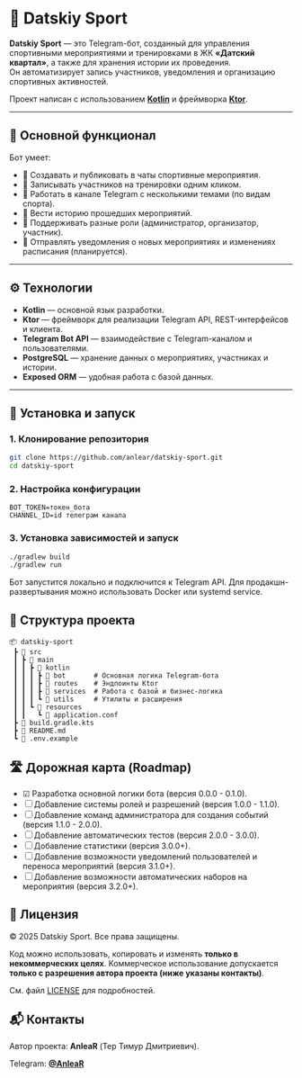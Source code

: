 # 🏐 Datskiy Sport

**Datskiy Sport** — это Telegram-бот, созданный для управления спортивными мероприятиями и тренировками в ЖК **«Датский
квартал»**, а также для хранения истории их проведения.  
Он автоматизирует запись участников, уведомления и организацию спортивных активностей.

Проект написан с использованием **[Kotlin](https://kotlinlang.org)** и фреймворка **[Ktor](https://ktor.io)**.

---

## 🧩 Основной функционал

Бот умеет:

- 📅 Создавать и публиковать в чаты спортивные мероприятия.
- 📝 Записывать участников на тренировки одним кликом.
- 💬 Работать в канале Telegram с несколькими темами (по видам спорта).
- 🧾 Вести историю прошедших мероприятий.
- 👥 Поддерживать разные роли (администратор, организатор, участник).
- 🔔 Отправлять уведомления о новых мероприятиях и изменениях расписания (планируется).

---

## ⚙️ Технологии

- **Kotlin** — основной язык разработки.
- **Ktor** — фреймворк для реализации Telegram API, REST-интерфейсов и клиента.
- **Telegram Bot API** — взаимодействие с Telegram-каналом и пользователями.
- **PostgreSQL** — хранение данных о мероприятиях, участниках и истории.
- **Exposed ORM** — удобная работа с базой данных.

---

## 🚀 Установка и запуск

### 1. Клонирование репозитория

```bash
git clone https://github.com/anlear/datskiy-sport.git
cd datskiy-sport
```

### 2. Настройка конфигурации

```env
BOT_TOKEN=токен_бота
CHANNEL_ID=id телеграм канала
```

### 3. Установка зависимостей и запуск

```bash
./gradlew build
./gradlew run
```

Бот запустится локально и подключится к Telegram API.
Для продакшн-развертывания можно использовать Docker или systemd service.

## 🧠 Структура проекта

```env
📦 datskiy-sport
 ┣ 📂 src
 ┃ ┣ 📂 main
 ┃ ┃ ┣ 📂 kotlin
 ┃ ┃ ┃ ┣ 📂 bot       # Основная логика Telegram-бота
 ┃ ┃ ┃ ┣ 📂 routes    # Эндпоинты Ktor
 ┃ ┃ ┃ ┣ 📂 services  # Работа с базой и бизнес-логика
 ┃ ┃ ┃ ┗ 📂 utils     # Утилиты и расширения
 ┃ ┃ ┗ 📂 resources
 ┃ ┃   ┗ 📜 application.conf
 ┣ 📜 build.gradle.kts
 ┣ 📜 README.md
 ┗ 📜 .env.example
```

## 🛣️ Дорожная карта (Roadmap)

- ☑ Разработка основной логики бота (версия 0.0.0 - 0.1.0).
- ☐ Добавление системы ролей и разрешений (версия 1.0.0 - 1.1.0).
- ☐ Добавление команд администратора для создания событий (версия 1.1.0 - 2.0.0).
- ☐ Добавление автоматических тестов (версия 2.0.0 - 3.0.0).
- ☐ Добавление статистики (версия 3.0.0+).
- ☐ Добавление возможности уведомлений пользователей и переноса мероприятий (версия 3.1.0+).
- ☐ Добавление возможности автоматических наборов на мероприятия (версия 3.2.0+).

## 🧾 Лицензия

© 2025 Datskiy Sport. Все права защищены.

Код можно использовать, копировать и изменять **только в некоммерческих целях**.
Коммерческое использование допускается **только с разрешения автора проекта (ниже указаны контакты)**.

См. файл [LICENSE](/LICENSE) для подробностей.

## 📬 Контакты

Автор проекта: **AnleaR** (Тер Тимур Дмитриевич).

Telegram: **[@AnleaR](https://t.me/anlear)**